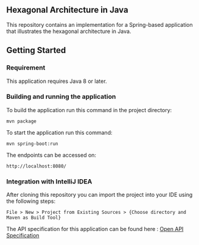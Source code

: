 ## Hexagonal Architecture in Java

This repository contains an implementation for a Spring-based application that illustrates the hexagonal architecture in Java.

## Getting Started

### Requirement

This application requires Java 8 or later.

### Building and running the application

To build the application run this command in the project directory:
```
mvn package
```
To start the application run this command:
```
mvn spring-boot:run
```
The endpoints can be accessed on:
```
http://localhost:8080/
```

### Integration with IntelliJ IDEA

After cloning this repository you can import the project into your IDE using the following steps:
```
File > New > Project from Existing Sources > {Choose directory and Maven as Build Tool}
```

The API specification for this application can be found here : [Open API Specification](./specs/hexagonal-architecture-api.openapi.json)
